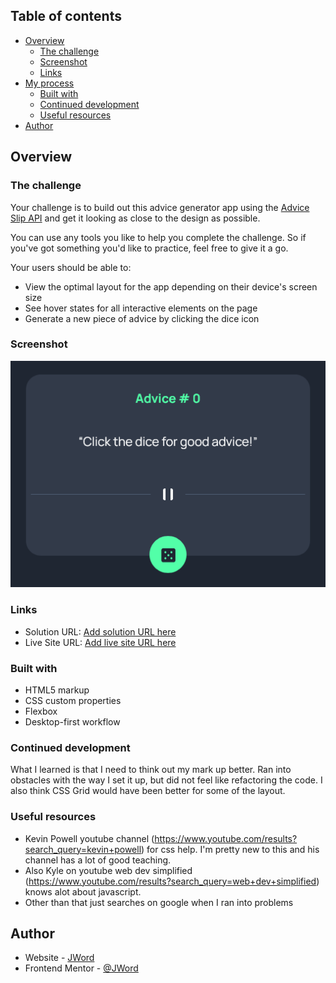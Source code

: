 ## Table of contents

-   [Overview](#overview)
    -   [The challenge](#the-challenge)
    -   [Screenshot](#screenshot)
    -   [Links](#links)
-   [My process](#my-process)
    -   [Built with](#built-with)
    -   [Continued development](#continued-development)
    -   [Useful resources](#useful-resources)
-   [Author](#author)

## Overview

### The challenge

Your challenge is to build out this advice generator app using the [Advice Slip API](https://api.adviceslip.com) and get it looking as close to the design as possible.

You can use any tools you like to help you complete the challenge. So if you've got something you'd like to practice, feel free to give it a go.

Your users should be able to:

-   View the optimal layout for the app depending on their device's screen size
-   See hover states for all interactive elements on the page
-   Generate a new piece of advice by clicking the dice icon

### Screenshot

![Screenshot](https://github.com/jwren4170/advice-generator/blob/master/Screenshot.png)

### Links

-   Solution URL: [Add solution URL here](https://www.frontendmentor.io/solutions/advice-generator-i-used-html5-css-and-vanilla-js-RZYd4Col2a)
-   Live Site URL: [Add live site URL here](https://jwords-advice-generator.netlify.app)

### Built with

-   HTML5 markup
-   CSS custom properties
-   Flexbox
-   Desktop-first workflow

### Continued development

What I learned is that I need to think out my mark up better. Ran into obstacles with the way I set it up, but did not feel like refactoring the code. I also think CSS Grid would have been better for some of the layout.

### Useful resources

-   Kevin Powell youtube channel (https://www.youtube.com/results?search_query=kevin+powell) for css help. I'm pretty new to this and his channel has a lot of good teaching.
-   Also Kyle on youtube web dev simplified (https://www.youtube.com/results?search_query=web+dev+simplified) knows alot about javascript.
-   Other than that just searches on google when I ran into problems

## Author

-   Website - [JWord](https://www.your-site.com)
-   Frontend Mentor - [@JWord](https://www.frontendmentor.io/profile/jwren4170)
